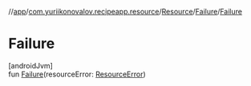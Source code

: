 //[app](../../../../index.md)/[com.yuriikonovalov.recipeapp.resource](../../index.md)/[Resource](../index.md)/[Failure](index.md)/[Failure](-failure.md)

# Failure

[androidJvm]\
fun [Failure](-failure.md)(resourceError: [ResourceError](../../-resource-error/index.md))

